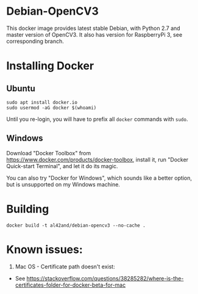 # Debian-OpenCV3

This docker image provides latest stable Debian, with Python 2.7 and master version of OpenCV3.
It also has version for RaspberryPi 3, see corresponding branch.

# Installing Docker

## Ubuntu

    sudo apt install docker.io
    sudo usermod -aG docker $(whoami)

Until you re-login, you will have to prefix all `docker` commands with `sudo`.

## Windows

Download "Docker Toolbox" from https://www.docker.com/products/docker-toolbox, install it,
run "Docker Quick-start Terminal", and let it do its magic.

You can also try "Docker for Windows", which sounds like a better option, but is unsupported on my Windows machine.

# Building

    docker build -t al42and/debian-opencv3 --no-cache .

# Known issues:

 1. Mac OS - Certificate path doesn't exist:
  * See https://stackoverflow.com/questions/38285282/where-is-the-certificates-folder-for-docker-beta-for-mac

